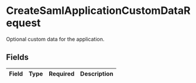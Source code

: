 # CreateSamlApplicationCustomDataRequest

Optional custom data for the application.


## Fields

| Field       | Type        | Required    | Description |
| ----------- | ----------- | ----------- | ----------- |